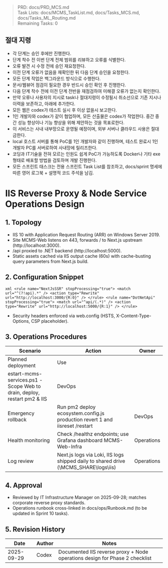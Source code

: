 > PRD: docs/PRD_MCS.md  
> Task Lists: docs/MCMS_TaskList.md, docs/Tasks_MCS.md, docs/Tasks_ML_Routing.md  
> Remaining Tasks: 0

## 절대 지령
- 각 단계는 승인 후에만 진행한다.
- 단계 착수 전 이번 단계 전체 범위를 리뷰하고 오류를 식별한다.
- 오류 발견 시 수정 전에 승인 재요청한다.
- 이전 단계 오류가 없음을 재확인한 뒤 다음 단계 승인을 요청한다.
- 모든 단계 작업은 백그라운드 방식으로 수행한다.
- 문서/웹뷰어 점검이 필요한 경우 반드시 승인 확인 후 진행한다.
- 다음 단계 착수 전에 이전 단계 전반을 재점검하여 미해결 오류가 없는지 확인한다.
- 만약 오류나 사용자의 지시로 task나 절대지령이 수정될시 취소선으로 기존 지시나 이력을 보존하고, 아래에 추가한다.
- 모든 웹은 codex가 테스트 실시 후 이상 없을시 보고한다.
- 1인 개발자와 codex가 같이 협업하며, 모든 산출물은 codex가 작업한다. 중간 중간 성능 향상이나 기능 향상을 위해 제안하는 것을 목표로한다.
- 이 서비스는 사내 내부망으로 운영될 예정이며, 외부 서버나 클라우드 사용은 절대 금한다.
- local 호스트 서버를 통해 PoC를 1인 개발자와 같이 진행하며, 테스트 완료시 1인 개발자 PC를 서버로하여 사내망에 릴리즈한다.
- 코딩과 IT기술을 전혀 모르는 인원도 쉽게 PoC가 가능하도록 Docker나 기타 exe 형태로 배포할 방법을 검토하며 개발 진행한다.
- 모든 스프린트 태스크는 전용 스프린트 Task List를 참조하고, docs/sprint 명세에 따른 영어 로그북 + 설명적 코드 주석을 남김.
# IIS Reverse Proxy & Node Service Operations Design

## 1. Topology
- IIS 10 with Application Request Routing (ARR) on Windows Server 2019.
- Site MCMS-Web listens on 443, forwards / to Next.js upstream (http://localhost:3000).
- /api proxied to .NET backend (http://localhost:5000).
- Static assets cached via IIS output cache (60s) with cache-busting query parameters from Next.js build.

## 2. Configuration Snippet
`xml
<rule name="NextJsSSR" stopProcessing="true">
  <match url="^(?!api).*" />
  <action type="Rewrite" url="http://localhost:3000/{R:0}" />
</rule>
<rule name="DotNetApi" stopProcessing="true">
  <match url="^api/(.*)" />
  <action type="Rewrite" url="http://localhost:5000/{R:1}" />
</rule>
`
- Security headers enforced via web.config (HSTS, X-Content-Type-Options, CSP placeholder).

## 3. Operations Procedures
| Scenario | Action | Owner |
| --- | --- | --- |
| Planned deployment | Use estart-mcms-services.ps1 -Scope Web to drain, deploy, restart pm2 & IIS | DevOps |
| Emergency rollback | Run pm2 deploy ecosystem.config.js production revert 1 and iisreset /restart | DevOps |
| Health monitoring | Check /healthz endpoints; use Grafana dashboard MCMS-Web-Infra | Operations |
| Log review | Next.js logs via Loki, IIS logs shipped daily to shared drive (\\MCMS_SHARE\logs\iis) | Operations |

## 4. Approval
- Reviewed by IT Infrastructure Manager on 2025-09-28; matches corporate reverse proxy standards.
- Operations runbook cross-linked in docs/ops/Runbook.md (to be updated in Sprint 10 tasks).

## 5. Revision History
| Date | Author | Notes |
| --- | --- | --- |
| 2025-09-29 | Codex | Documented IIS reverse proxy + Node operations design for Phase 2 checklist |

